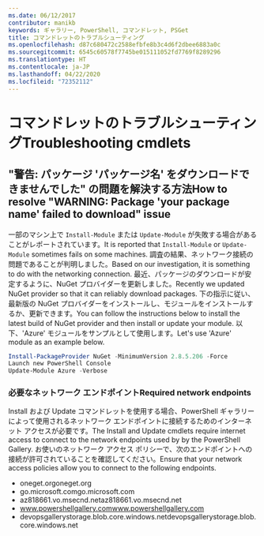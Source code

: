```yaml
---
ms.date: 06/12/2017
contributor: manikb
keywords: ギャラリー, PowerShell, コマンドレット, PSGet
title: コマンドレットのトラブルシューティング
ms.openlocfilehash: d87c680472c2588efbfe8b3c4d6f2dbee6883a0c
ms.sourcegitcommit: 6545c60578f7745be015111052fd7769f8289296
ms.translationtype: HT
ms.contentlocale: ja-JP
ms.lasthandoff: 04/22/2020
ms.locfileid: "72352112"
---
```

# <a name="troubleshooting-cmdlets"></a><span data-ttu-id="4cffe-103">コマンドレットのトラブルシューティング</span><span class="sxs-lookup"><span data-stu-id="4cffe-103">Troubleshooting cmdlets</span></span>

## <a name="how-to-resolve-warning-package-your-package-name-failed-to-download-issue"></a><span data-ttu-id="4cffe-104">"警告: パッケージ 'パッケージ名' をダウンロードできませんでした" の問題を解決する方法</span><span class="sxs-lookup"><span data-stu-id="4cffe-104">How to resolve "WARNING: Package 'your package name' failed to download" issue</span></span>

<span data-ttu-id="4cffe-105">一部のマシン上で `Install-Module` または `Update-Module` が失敗する場合があることがレポートされています。</span><span class="sxs-lookup"><span data-stu-id="4cffe-105">It is reported that `Install-Module` or `Update-Module` sometimes fails on some machines.</span></span> <span data-ttu-id="4cffe-106">調査の結果、ネットワーク接続の問題であることが判明しました。</span><span class="sxs-lookup"><span data-stu-id="4cffe-106">Based on our investigation, it is something to do with the networking connection.</span></span> <span data-ttu-id="4cffe-107">最近、パッケージのダウンロードが安定するように、NuGet プロバイダーを更新しました。</span><span class="sxs-lookup"><span data-stu-id="4cffe-107">Recently we updated NuGet provider so that it can reliably download packages.</span></span> <span data-ttu-id="4cffe-108">下の指示に従い、最新版の NuGet プロバイダーをインストールし、モジュールをインストールするか、更新できます。</span><span class="sxs-lookup"><span data-stu-id="4cffe-108">You can follow the instructions below to install the latest build of NuGet provider and then install or update your module.</span></span> <span data-ttu-id="4cffe-109">以下、'Azure' モジュールをサンプルとして使用します。</span><span class="sxs-lookup"><span data-stu-id="4cffe-109">Let's use 'Azure' module as an example below.</span></span>

```powershell
Install-PackageProvider NuGet -MinimumVersion 2.8.5.206 -Force
Launch new PowerShell Console
Update-Module Azure -Verbose
```

### <a name="required-network-endpoints"></a><span data-ttu-id="4cffe-110">必要なネットワーク エンドポイント</span><span class="sxs-lookup"><span data-stu-id="4cffe-110">Required network endpoints</span></span>

<span data-ttu-id="4cffe-111">Install および Update コマンドレットを使用する場合、PowerShell ギャラリーによって使用されるネットワーク エンドポイントに接続するためのインターネット アクセスが必要です。</span><span class="sxs-lookup"><span data-stu-id="4cffe-111">The Install and Update cmdlets require internet access to connect to the network endpoints used by by the PowerShell Gallery.</span></span> <span data-ttu-id="4cffe-112">お使いのネットワーク アクセス ポリシーで、次のエンドポイントへの接続が許可されていることを確認してください。</span><span class="sxs-lookup"><span data-stu-id="4cffe-112">Ensure that your network access policies allow you to connect to the following endpoints.</span></span>

- <span data-ttu-id="4cffe-113">oneget.org</span><span class="sxs-lookup"><span data-stu-id="4cffe-113">oneget.org</span></span>
- <span data-ttu-id="4cffe-114">go.microsoft.com</span><span class="sxs-lookup"><span data-stu-id="4cffe-114">go.microsoft.com</span></span>
- <span data-ttu-id="4cffe-115">az818661.vo.msecnd.net</span><span class="sxs-lookup"><span data-stu-id="4cffe-115">az818661.vo.msecnd.net</span></span>
- <span data-ttu-id="4cffe-116">www.powershellgallery.com</span><span class="sxs-lookup"><span data-stu-id="4cffe-116">www.powershellgallery.com</span></span>
- <span data-ttu-id="4cffe-117">devopsgallerystorage.blob.core.windows.net</span><span class="sxs-lookup"><span data-stu-id="4cffe-117">devopsgallerystorage.blob.core.windows.net</span></span>
